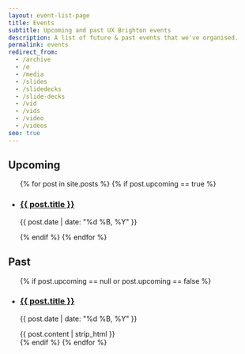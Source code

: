 ```yaml
---
layout: event-list-page
title: Events
subtitle: Upcoming and past UX Brighton events
description: A list of future & past events that we've organised.
permalink: events
redirect_from:
  - /archive
  - /e
  - /media
  - /slides
  - /slidedecks
  - /slide-decks
  - /vid
  - /vids
  - /video
  - /videos
seo: true
---
```


<!-- Sample links with search parameters -->
<!-- [Mentorship](#mentorship) · [Design](#design) · [Conference](#conference) · [Psychology](#psycho) -->

## Upcoming

<ul class="event-archive no-list">
{% for post in site.posts %}
  {% if post.upcoming == true %}
  <li>
    <article>
      <h3><a href="{{ site.url }}{{post.url}}">{{ post.title }}</a></h3>
      <p>{{ post.date | date: "%d %B, %Y" }}</p>
    </article>
  </li>
  {% endif %}
{% endfor %}
</ul>

## Past

<ul class="event-archive list no-list">
<!-- {% for post in site.posts %}
{% if post.noinfo == null %}
{% if post.stub == null %} -->
  {% if post.upcoming == null or post.upcoming == false %}
  <li>
    <article>
      <h3 class="post-title"><a href="{{ site.url }}{{post.url}}">{{ post.title }}</a></h3>
      <p>{{ post.date | date: "%d %B, %Y" }}</p>
      <div class="post-excerpt">{{ post.content | strip_html }}</div>
    </article>
  </li>
  {% endif %}
<!-- {% endif %}
{% endif %} -->
{% endfor %}
</ul>

<!-- ## Past events without much info

We don't have much information about the following past events. You can help us contribute content by getting in touch on Twitter or GitHub.

<ul class="event-archive no-list">
{% for post in site.posts %}
  {% if post.noinfo == true %}
  <li>
    <article>
      <h3><a href="{{ site.url }}{{post.url}}">{{ post.title }}</a></h3>
      <p>{{ post.date | date: "%d %B, %Y" }}</p>
    </article>
  </li>
  {% endif %}
{% endfor %}
</ul> -->

<!-- ## Future events

The following events are mere ideas. If you'd like to speak at or help organise any of these, get in touch.

<ul class="event-archive no-list">
{% for post in site.posts %}
  {% if post.stub == true %}
  <li>
    <article>
      <h3><a href="{{ site.url }}{{post.url}}">{{ post.title }}</a></h3>
    </article>
  </li>
  {% endif %}
{% endfor %}
</ul> -->
